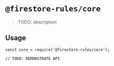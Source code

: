 # `@firestore-rules/core`

> TODO: description

## Usage

```
const core = require('@firestore-rules/core');

// TODO: DEMONSTRATE API
```
